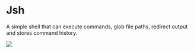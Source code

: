 # Jsh
A simple shell that can execute commands, glob file paths, redirect output and stores command history.

![](https://i.ibb.co/fvSXZq8/Screenshot-2021-09-22-095151.png)
